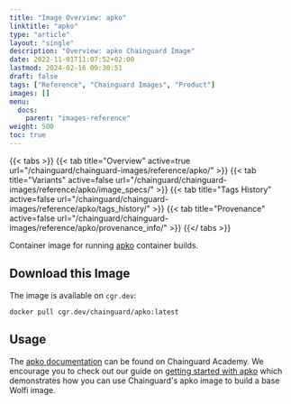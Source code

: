 ```yaml
---
title: "Image Overview: apko"
linktitle: "apko"
type: "article"
layout: "single"
description: "Overview: apko Chainguard Image"
date: 2022-11-01T11:07:52+02:00
lastmod: 2024-02-16 00:30:51
draft: false
tags: ["Reference", "Chainguard Images", "Product"]
images: []
menu: 
  docs: 
    parent: "images-reference"
weight: 500
toc: true
---
```


{{< tabs >}}
{{< tab title="Overview" active=true url="/chainguard/chainguard-images/reference/apko/" >}}
{{< tab title="Variants" active=false url="/chainguard/chainguard-images/reference/apko/image_specs/" >}}
{{< tab title="Tags History" active=false url="/chainguard/chainguard-images/reference/apko/tags_history/" >}}
{{< tab title="Provenance" active=false url="/chainguard/chainguard-images/reference/apko/provenance_info/" >}}
{{</ tabs >}}



<!--overview:start-->
Container image for running [apko](https://github.com/chainguard-dev/apko) container builds.
<!--overview:end-->

<!--getting:start-->
## Download this Image
The image is available on `cgr.dev`:

```
docker pull cgr.dev/chainguard/apko:latest
```
<!--getting:end-->

<!--body:start-->
## Usage

The [apko documentation](https://edu.chainguard.dev/open-source/apko/) can be found on Chainguard Academy. We encourage you to check out our guide on [getting started with apko](https://edu.chainguard.dev/open-source/apko/getting-started-with-apko/) which demonstrates how you can use Chainguard's apko image to build a base Wolfi image. 
<!--body:end-->

